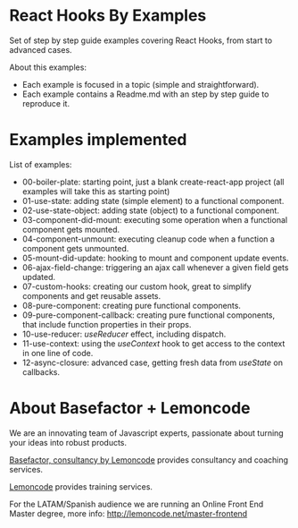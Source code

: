 # React Hooks By Examples

Set of step by step guide examples covering React Hooks, from start to advanced cases.

About this examples:
  - Each example is focused in a topic (simple and straightforward).
  - Each example contains a Readme.md with an step by step guide to reproduce it.

# Examples implemented

List of examples:
  - 00-boiler-plate: starting point, just a blank create-react-app project (all examples will take
  this as starting point)
  - 01-use-state: adding state (simple element) to a functional component.
  - 02-use-state-object: adding state (object) to a functional component.
  - 03-component-did-mount: executing some operation when a functional component gets mounted.
  - 04-component-unmount: executing cleanup code when a function a component gets unmounted.
  - 05-mount-did-update: hooking to mount and component update events.
  - 06-ajax-field-change: triggering an ajax call whenever a given field gets updated.
  - 07-custom-hooks: creating our custom hook, great to simplify components and get reusable assets.
  - 08-pure-component: creating pure functional components.
  - 09-pure-component-callback: creating pure functional components, that include function properties
  in their props.
  - 10-use-reducer: _useReducer_ effect, including dispatch.
  - 11-use-context: using the _useContext_ hook to get access to the context in one line of code.
  - 12-async-closure: advanced case, getting fresh data from _useState_ on callbacks.

# About Basefactor + Lemoncode

We are an innovating team of Javascript experts, passionate about turning your ideas into robust products.

[Basefactor, consultancy by Lemoncode](http://www.basefactor.com) provides consultancy and coaching services.

[Lemoncode](http://lemoncode.net/services/en/#en-home) provides training services.

For the LATAM/Spanish audience we are running an Online Front End Master degree, more info: http://lemoncode.net/master-frontend



